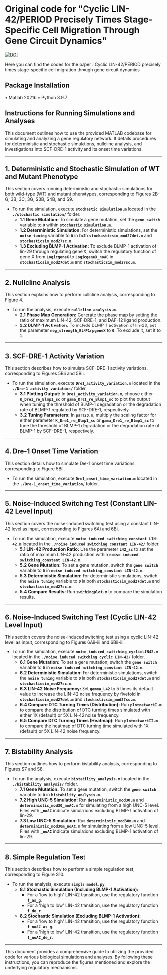 # Original code for "Cyclic LIN-42/PERIOD Precisely Times Stage-Specific Cell Migration Through Gene Circuit Dynamics" 
[![DOI](https://zenodo.org/badge/975369832.svg)](https://doi.org/10.5281/zenodo.15621826)

Here you can find the codes for the paper : Cyclic LIN-42/PERIOD precisely times stage-specific cell migration through gene circuit dynamics
## Package Installation
• Matlab 2021b
• Python 3.9.7

## Instructions for Running Simulations and Analyses

This document outlines how to use the provided MATLAB codebase for simulating and analyzing a gene regulatory network. It details procedures for deterministic and stochastic simulations, nullcline analysis, and investigations into SCF-DRE-1 activity and its onset time variations.

---

## 1. Deterministic and Stochastic Simulation of WT and Mutant Phenotype

This section covers running deterministic and stochastic simulations for both wild-type (WT) and mutant phenotypes, corresponding to Figures 2B-G, 3B, 3C, 3G, S3B, S4B, and S9.

* To run the simulation, execute **`stochastic simulation.m`** located in the **`./stochastic simulation/`** folder.
    * **1.1 Gene Mutation:** To simulate a gene mutation, set the **`gene switch`** variable to **`0`** within **`stochastic simulation.m`**.
    * **1.2 Deterministic Simulation:** For deterministic simulations, set the **`noise tuning`** variable to **`0`** in both **`stochasticsim_mod27det.m`** and **`stochasticsim_mod27sc.m`**.
    * **1.3 Excluding BLMP-1 Activation:** To exclude BLMP-1 activation of lin-29 through regulating gene X, switch the regulatory function of gene X from **`LogicgeneX`** to **`LogicgeneX_noAC`** in **`stochasticsim_mod27det.m`** and **`stochasticsim_mod27sc.m`**.

---

## 2. Nullcline Analysis

This section explains how to perform nullcline analysis, corresponding to Figure 4.

* To run the analysis, execute **`nullcline_analysis.m`**.
    * **2.1 Phase Map Generation:** Generate the phase map by setting the ratio of maximum LIN-42, SCF-DRE-1, and DAF-12 ligand production.
    * **2.2 BLMP-1 Activation:** To include BLMP-1 activation of lin-29, set the parameter **`neg_strength_BLMP1rpgeneX`** to **`0`**. To exclude it, set it to **`1`**.

---

## 3. SCF-DRE-1 Activity Variation

This section describes how to simulate SCF-DRE-1 activity variations, corresponding to Figures 5Bii and 5Biii.

* To run the simulation, execute **`Dre1_activity_variation.m`** located in the **`./Dre-1 activity variation/`** folder.
    * **3.1 Plotting Output:** In **`Dre1_activity_variation.m`**, choose either **`K_Dre1_re_Blmp1_sc`** or **`gama_Dre1_re_Blmp1_sc`** to plot the output when tuning the threshold of BLMP-1 degradation or the degradation rate of BLMP-1 regulated by SCF-DRE-1, respectively.
    * **3.2 Tuning Parameters:** In **`para28.m`**, multiply the scaling factor for either parameter **`K_Dre1_re_Blmp1_sc`** or **`gama_Dre1_re_Blmp1_sc`** to tune the threshold of BLMP-1 degradation or the degradation rate of BLMP-1 by SCF-DRE-1, respectively.

---

## 4. Dre-1 Onset Time Variation

This section details how to simulate Dre-1 onset time variations, corresponding to Figure 5Bii.

* To run the simulation, execute **`Dre1_onset_time_variation.m`** located in the **`./Dre-1_onset_time_variation/`** folder.

---

## 5. Noise-Induced Switching Test (Constant LIN-42 Level Input)

This section covers the noise-induced switching test using a constant LIN-42 level as input, corresponding to Figures 6Ai and 6Bi.

* To run the simulation, execute **`noise induced switching_constant LIN-42.m`** located in the **`./noise induced switching constant LIN-42/`** folder.
    * **5.1 LIN-42 Production Ratio:** Use the parameter **`L42_sc`** to set the ratio of maximum LIN-42 production within **`noise induced switching_constant LIN-42.m`**.
    * **5.2 Gene Mutation:** To set a gene mutation, switch the **`gene switch`** variable to **`0`** in **`noise induced switching_constant LIN-42.m`**.
    * **5.3 Deterministic Simulation:** For deterministic simulations, switch the **`noise tuning`** variable to **`0`** in both **`stochasticsim_mod27det.m`** and **`stochasticsim_mod27sc.m`**.
    * **5.4 Compare Results:** Run **`swithingplot.m`** to compare the simulation results.

---

## 6. Noise-Induced Switching Test (Cyclic LIN-42 Level Input)

This section covers the noise-induced switching test using a cyclic LIN-42 level as input, corresponding to Figures 6Aii-iii and 6Bii-iii.

* To run the simulation, execute **`noise_induced_switching_cyclicLIN42.m`** located in the **`./noise induced switching cyclic LIN-42/`** folder.
    * **6.1 Gene Mutation:** To set a gene mutation, switch the **`gene switch`** variable to **`0`** in **`noise induced switching_constant LIN-42.m`**.
    * **6.2 Deterministic Simulation:** For deterministic simulations, switch the **`noise tuning`** variable to **`0`** in both **`stochasticsim_mod27det.m`** and **`stochasticsim_mod27sc.m`**.
    * **6.3 LIN-42 Noise Frequency:** Set **`gamma_L42`** to 5 times its default value to increase the LIN-42 noise frequency by fivefold in **`stochasticsim_mod27det.m`** and **`stochasticsim_mod27sc.m`**.
    * **6.4 Compare DTC Turning Times (Distribution):** Run **`plotnetworkI.m`** to compare the distribution of DTC turning times simulated with either 1X (default) or 5X LIN-42 noise frequency.
    * **6.5 Compare DTC Turning Times (Heatmap):** Run **`plotnetworkII.m`** to compare the heatmap of DTC turning time simulated with 1X (default) or 5X LIN-42 noise frequency.

---

## 7. Bistability Analysis

This section outlines how to perform bistability analysis, corresponding to Figures S7 and S8.

* To run the analysis, execute **`bistability_analysis.m`** located in the **`./bistability analysis/`** folder.
    * **7.1 Gene Mutation:** To set a gene mutation, switch the **`gene switch`** variable to **`0`** in **`bistability_analysis.m`**.
    * **7.2 High UNC-5 Simulation:** Run **`deterministic_mod30.m`** and **`deterministic_mod30_noAC.m`** for simulating from a high UNC-5 level. Files with **`_noAC`** indicate simulations excluding BLMP-1 activation of lin-29.
    * **7.3 Low UNC-5 Simulation:** Run **`deterministic_mod30m.m`** and **`deterministic_mod30m_noAC.m`** for simulating from a low UNC-5 level. Files with **`_noAC`** indicate simulations excluding BLMP-1 activation of lin-29.

---

## 8. Simple Regulation Test

This section describes how to perform a simple regulation test, corresponding to Figure S10.

* To run the analysis, execute **`simple model.py`**.
    * **8.1 Stochastic Simulation (Including BLMP-1 Activation):**
        * For a 'low to high' LIN-42 transition, use the regulatory function **`f_as_g`**.
        * For a 'high to low' LIN-42 transition, use the regulatory function **`f_de_r`**.
    * **8.2 Stochastic Simulation (Excluding BLMP-1 Activation):**
        * For a 'low to high' LIN-42 transition, use the regulatory function **`f_noAC_as_g`**.
        * For a 'high to low' LIN-42 transition, use the regulatory function **`f_noAC_de_r`**.

---

This document provides a comprehensive guide to utilizing the provided code for various biological simulations and analyses. By following these instructions, you can reproduce the figures mentioned and explore the underlying regulatory mechanisms.
